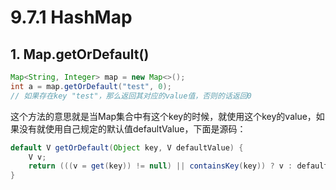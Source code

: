 # 9.7.1 HashMap

## 1. Map.getOrDefault\(\)

```java
Map<String, Integer> map = new Map<>();
int a = map.getOrDefault("test", 0);
// 如果存在key "test"，那么返回其对应的value值，否则的话返回0
```

这个方法的意思就是当Map集合中有这个key的时候，就使用这个key的value，如果没有就使用自己规定的默认值defaultValue，下面是源码：

```java
default V getOrDefault(Object key, V defaultValue) {
    V v;
    return (((v = get(key)) != null) || containsKey(key)) ? v : defaultValue;
}
```

